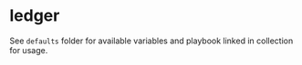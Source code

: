 # ledger

See `defaults` folder for available variables and playbook linked in collection for usage.
